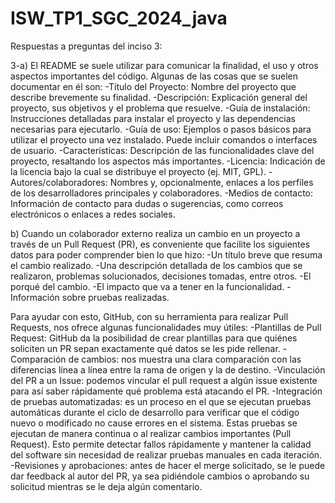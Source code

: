 # ISW_TP1_SGC_2024_java

Respuestas a preguntas del inciso 3:

3-a) El README se suele utilizar para comunicar la finalidad, el uso y otros aspectos importantes del código. Algunas de las cosas que se suelen documentar en él son:
      -Título del Proyecto: Nombre del proyecto que describe brevemente su finalidad.
      -Descripción: Explicación general del proyecto, sus objetivos y el problema que resuelve.
      -Guía de instalación: Instrucciones detalladas para instalar el proyecto y las dependencias necesarias para ejecutarlo.
      -Guía de uso: Ejemplos o pasos básicos para utilizar el proyecto una vez instalado. Puede incluir comandos o interfaces de usuario.
      -Características: Descripción de las funcionalidades clave del proyecto, resaltando los aspectos más importantes.
      -Licencia: Indicación de la licencia bajo la cual se distribuye el proyecto (ej. MIT, GPL).
      -Autores/colaboradores: Nombres y, opcionalmente, enlaces a los perfiles de los desarrolladores principales y colaboradores.
      -Medios de contacto: Información de contacto para dudas o sugerencias, como correos electrónicos o enlaces a redes sociales.

b) Cuando un colaborador externo realiza un cambio en un proyecto a través de un Pull Request (PR), es conveniente que facilite los siguientes datos para poder comprender bien lo que hizo:
    -Un título breve que resuma el cambio realizado.
    -Una descripción detallada de los cambios que se realizaron, problemas solucionados, decisiones tomadas, entre otros.
    -El porqué del cambio.
    -El impacto que va a tener en la funcionalidad.
    -Información sobre pruebas realizadas.

  Para ayudar con esto, GitHub, con su herramienta para realizar Pull Requests, nos ofrece algunas funcionalidades muy útiles:
    -Plantillas de Pull Request: GitHub da la posibilidad de crear plantillas para que quiénes soliciten un PR sepan exactamente qué datos se les pide rellenar.
    -Comparación de cambios: nos muestra una clara comparación con las diferencias  línea a línea entre la rama de origen y la de destino.
    -Vinculación del PR a un Issue: podemos vincular el pull request a algún issue existente para así saber rápidamente qué problema está atacando el PR.
    -Integración de pruebas automatizadas: es un proceso en el que se ejecutan pruebas automáticas durante el ciclo de desarrollo para verificar que el código nuevo o modificado no cause       errores en el sistema. Estas pruebas se ejecutan de manera continua o al realizar cambios importantes (Pull Request). Esto permite detectar fallos rápidamente y mantener la calidad        del software sin necesidad de realizar pruebas manuales en cada iteración.
    -Revisiones y aprobaciones: antes de hacer el merge solicitado, se le puede dar feedback al autor del PR, ya sea pidiéndole cambios o aprobando su solicitud mientras se le deja algún       comentario.

